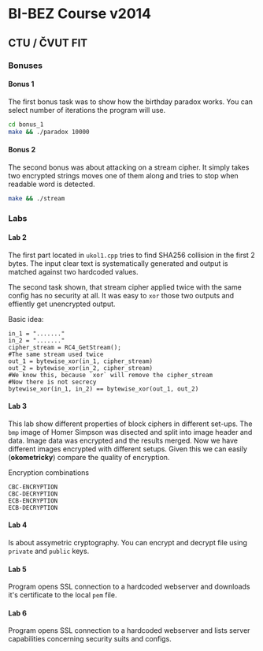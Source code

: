 # BI-BEZ Course v2014
## CTU / ČVUT FIT

### Bonuses
#### Bonus 1
The first bonus task was to show how the birthday paradox works. You can select number of iterations the program will use.

```bash
cd bonus_1
make && ./paradox 10000
```

#### Bonus 2
The second bonus was about attacking on a stream cipher. It simply takes two encrypted strings moves one of them along and tries to stop when readable word is detected.

```bash
make && ./stream
```

### Labs
#### Lab 2
The first part located in `ukol1.cpp` tries to find SHA256 collision in the first 2 bytes. The input clear text is systematically generated and output is matched against two hardcoded values. 

The second task shown, that stream cipher applied twice with the same config has no security at all. It was easy to `xor` those two outputs and effiently get unencrypted output.

Basic idea:

```
in_1 = "......."
in_2 = "......."
cipher_stream = RC4_GetStream();
#The same stream used twice
out_1 = bytewise_xor(in_1, cipher_stream)
out_2 = bytewise_xor(in_2, cipher_stream)
#We know this, because `xor` will remove the cipher_stream
#Now there is not secrecy
bytewise_xor(in_1, in_2) == bytewise_xor(out_1, out_2)

```

#### Lab 3
This lab show different properties of block ciphers in different set-ups. The `bmp` image of Homer Simpson was disected and split into image header and data. Image data was encrypted and the results merged. Now we have different images encrypted with different setups. Given this we can easily (**okometricky**) compare the quality of encryption.

Encryption combinations
```
CBC-ENCRYPTION
CBC-DECRYPTION
ECB-ENCRYPTION
ECB-DECRYPTION
```

#### Lab 4
Is about assymetric cryptography. You can encrypt and decrypt file using `private` and `public` keys.

#### Lab 5
Program opens SSL connection to a hardcoded webserver and downloads it's certificate to the local `pem` file.

#### Lab 6
Program opens SSL connection to a hardcoded webserver and lists server capabilities concerning security suits and configs.
